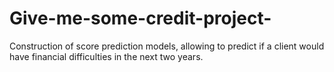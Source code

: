 # Give-me-some-credit-project-
Construction of score prediction models, allowing to predict if a client would have financial difficulties in the next two years.
